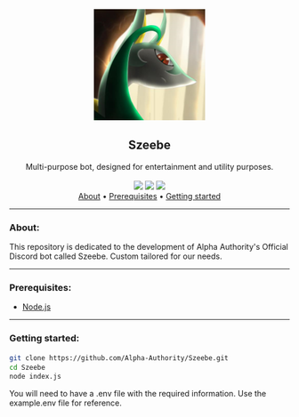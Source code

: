 <div align="center">
<img src="Assets/resp_icon.jpg" width="200">
<h2>Szeebe</h2>
Multi-purpose bot, designed for entertainment and utility purposes.
<br>
<br>
<img src="https://img.shields.io/github/commit-activity/t/Alpha-Authority/Szeebe">
<img src="https://img.shields.io/github/last-commit/Alpha-Authority/Szeebe">
<img src="https://img.shields.io/github/license/Alpha-Authority/Szeebe">
<br>
</div>

<div align="center">
<a href="#about">About</a> •
<a href="#prerequisites">Prerequisites</a> •
<a href="#getting-started">Getting started</a>
</div>

---------------

### About:

This repository is dedicated to the development of Alpha Authority's Official Discord bot called Szeebe. Custom tailored for our needs.

---------------

### Prerequisites:
- <a href="https://nodejs.org/en/download">Node.js</a>

---------------

### Getting started:

```bash 
git clone https://github.com/Alpha-Authority/Szeebe.git
cd Szeebe
node index.js
```
You will need to have a .env file with the required information. Use the example.env file for reference.
